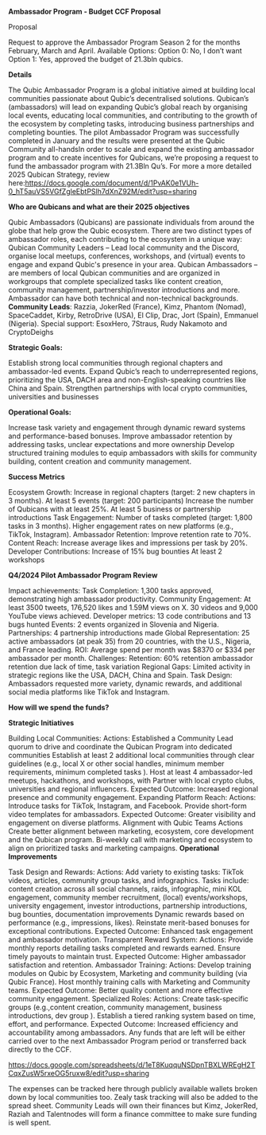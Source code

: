 **Ambassador Program - Budget CCF Proposal** 

Proposal

Request to approve the Ambassador Program Season 2 for the months February, March and April.
Available Options:
Option 0: No, I don’t want
Option 1: Yes, approved the budget of 21.3bln qubics.

**Details**

The Qubic Ambassador Program is a global initiative aimed at building local communities passionate about Qubic’s decentralised solutions. Qubican’s (ambassadors) will lead on expanding Qubic’s global reach by organising local events, educating local communities, and contributing to the growth of the ecosystem by completing tasks, introducing business partnerships and completing bounties. The pilot Ambassador Program was successfully completed in January and the results were presented at the Qubic Community all-handsIn order to scale and expand the existing ambassador program and to create incentives for Qubicans, we’re proposing a request to fund the ambassador program with 21.3Bln Qu’s. 
For more a more detailed 2025 Qubican Strategy, review here:https://docs.google.com/document/d/1PvAK0e1VUh-0_hT5auVS5VGfZgleEbtPSlh7dXnZ92M/edit?usp=sharing

**Who are Qubicans and what are their 2025 objectives**

Qubic Ambassadors (Qubicans) are passionate individuals from around the globe that help grow the Qubic ecosystem. There are two distinct types of ambassador roles, each contributing to the ecosystem in a unique way:
Qubican Community Leaders – Lead local community and the Discord, organise local meetups, conferences, workshops, and (virtual) events to engage and expand Qubic's presence in your area. 
Qubican Ambassadors – are members of local Qubican communities and are organized in workgroups that complete specialized tasks like content creation, community management, partnership/investor introductions and more. Ambassador can have both technical and non-technical backgrounds. 
**Community Leads**: Razzia, JokerRed (France), Kimz, Phantom (Nomad), SpaceCaddet, Kirby, RetroDrive (USA), El Clip, Drac, Jort (Spain), Emmanuel (Nigeria). 
Special support: EsoxHero, 7Straus, Rudy Nakamoto and CryptoDeighs

**Strategic Goals:**

Establish strong local communities through regional chapters and ambassador-led events.
Expand Qubic’s reach to underrepresented regions, prioritizing the USA, DACH area and non-English-speaking countries like China and Spain.
Strengthen partnerships with local crypto communities, universities and businesses

**Operational Goals:**

Increase task variety and engagement through dynamic reward systems and performance-based bonuses.
Improve ambassador retention by addressing tasks, unclear expectations and more ownership
Develop structured training modules to equip ambassadors with skills for community building, content creation and community management.

**Success Metrics**

Ecosystem Growth:
Increase in regional chapters (target: 2 new chapters in 3 months).
At least 5 events (target: 200 participants)
Increase the number of Qubicans with at least 25%.
At least 5 business or partnership introductions
Task Engagement:
Number of tasks completed (target: 1,800 tasks in 3 months).
Higher engagement rates on new platforms (e.g., TikTok, Instagram).
Ambassador Retention:
Improve retention rate to 70%.
Content Reach:
Increase average likes and impressions per task by 20%.
Developer Contributions:
Increase of 15% bug bounties
At least 2 workshops

**Q4/2024 Pilot Ambassador Program Review**

Impact achievements:
Task Completion: 1,300 tasks approved, demonstrating high ambassador productivity.
Community Engagement: At least 3500 tweets, 176,520 likes and 1.59M views on X. 30 videos and 9,000 YouTube views achieved.
Developer metrics: 13 code contributions and 13 bugs hunted
Events: 2 events organized in Slovenia and Nigeria.
Partnerships: 4 partnership introductions made
Global Representation: 25 active ambassadors (at peak 35) from 20 countries, with the U.S., Nigeria, and France leading.
ROI: Average spend per month was $8370 or $334 per ambassador per month.
Challenges:
Retention: 60% retention ambassador retention due lack of time, task variation
Regional Gaps: Limited activity in strategic regions like the USA, DACH, China and Spain.
Task Design: Ambassadors requested more variety, dynamic rewards, and additional social media platforms like TikTok and Instagram.

**How will we spend the funds?**

**Strategic Initiatives**

Building Local Communities:
Actions:
Established a Community Lead quorum to drive and coordinate the Qubican Program into dedicated communities
Establish at least 2 additional local communities through clear guidelines (e.g., local X or other social handles, minimum member requirements, minimum completed tasks ).
Host at least 4 ambassador-led meetups, hackathons, and workshops, with 
Partner with local crypto clubs, universities and regional influencers.
Expected Outcome:
Increased regional presence and community engagement.
Expanding Platform Reach:
Actions:
Introduce tasks for TikTok, Instagram, and Facebook.
Provide short-form video templates for ambassadors.
Expected Outcome:
Greater visibility and engagement on diverse platforms.
Alignment with Qubic Teams
Actions
Create better alignment between marketing, ecosystem, core development and the Qubican program. 
Bi-weekly call with marketing and ecosystem to align on prioritized tasks and marketing campaigns.
**Operational Improvements**

Task Design and Rewards:
Actions:
Add variety to existing tasks: TikTok videos, articles, community group tasks, and infographics.
Tasks include: content creation across all social channels, raids, infographic, mini KOL engagement, community member recruitment, (local) events/workshops, university engagement, investor introductions, partnership introductions, bug bounties, documentation improvements
Dynamic rewards based on performance (e.g., impressions, likes).
Reinstate merit-based bonuses for exceptional contributions.
Expected Outcome:
Enhanced task engagement and ambassador motivation.
Transparent Reward System:
Actions:
Provide monthly reports detailing tasks completed and rewards earned.
Ensure timely payouts to maintain trust.
Expected Outcome:
Higher ambassador satisfaction and retention.
Ambassador Training:
Actions:
Develop training modules on Qubic by Ecosystem, Marketing and community building (via Qubic France).
Host monthly training calls with Marketing and Community teams.
Expected Outcome:
Better quality content and more effective community engagement.
Specialized Roles:
Actions:
Create task-specific groups (e.g.,content creation, community management, business introductions, dev group ).
Establish a tiered ranking system based on time, effort, and performance.
Expected Outcome:
Increased efficiency and accountability among ambassadors.
Any funds that are left will be either carried over to the next Ambassador Program period or transferred back directly to the CCF. 


https://docs.google.com/spreadsheets/d/1eT8KuqquNSDpnTBXLWREgH2TCqxZusW5rxeOG5ruxw8/edit?usp=sharing

The expenses can be tracked here through publicly available wallets broken down by local communities too. Zealy task tracking will also be added to the spread sheet. Community Leads will own their finances but Kimz, JokerRed, Raziah and Talentnodes will form a finance committee to make sure funding is well spent.  
